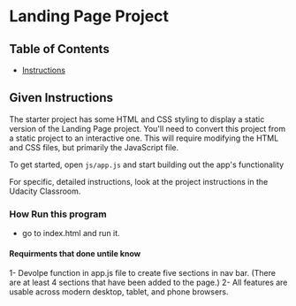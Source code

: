 # Landing Page Project

## Table of Contents

* [Instructions](#instructions)

## Given Instructions

The starter project has some HTML and CSS styling to display a static version of the Landing Page project. You'll need to convert this project from a static project to an interactive one. This will require modifying the HTML and CSS files, but primarily the JavaScript file.

To get started, open `js/app.js` and start building out the app's functionality

For specific, detailed instructions, look at the project instructions in the Udacity Classroom.
### How Run this program
* go to index.html and run it.

#### Requirments that done untile know
1- Devolpe function in app.js file to create five sections in nav bar.
    (There are at least 4 sections that have been added to the page.)
2- All features are usable across modern desktop, tablet, and phone browsers.
